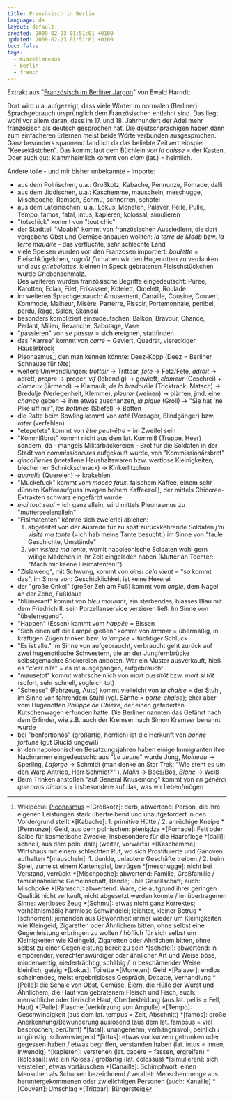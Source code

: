 ```yaml
---
title: Französisch in Berlin
language: de
layout: default
created: 2009-02-23 01:51:01 +0100
updated: 2009-02-23 01:51:01 +0100
toc: false
tags:
  - miscellaneous
  - berlin
  - french
---
```

Extrakt aus "[Französisch im Berliner Jargon](http://amzn.to/2sVwq2t)" von Ewald Harndt:

Dort wird u.a. aufgezeigt, dass viele Wörter im normalen (Berliner) Sprachgebrauch ursprünglich dem Französischen entlehnt sind. Das liegt wohl vor allem daran, dass im 17. und 18. Jahrhundert der Adel mehr französisch als deutsch gesprochen hat. Die deutschprachigen haben dann zum einfacheren Erlernen meist beide Wörte verbunden ausgesprochen. Ganz besonders spannend fand ich da das beliebte Zeitvertreibspiel "Keesekästchen". Das kommt laut dem Büchlein von *la caisse* = der Kasten. Oder auch gut: klammheimlich kommt von *clam* (lat.) = heimlich.

Andere tolle - und mir bisher unbekannte - Importe:

  * aus dem Polnischen, u.a.: Großkotz, Kabache, Pennunze, Pomade, dalli
  * aus dem Jiddischen, u.a.: Kaschemme, mauscheln, meschugge, Mischpoche, Ramsch, Schmu, schnorren, schofel
  * aus dem Lateinischen, u.a.: Lokus, Moneten, Palaver, Pelle, Pulle, Tempo, famos, fatal, intus, kapieren, kolossal, simulieren
  * "totschick" kommt von "tout chic"
  * der Stadtteil "Moabit" kommt von französischen Aussiedlern, die dort vergebens Obst und Gemüse
    anbauen wollten: *la terre de Moab* bzw. *la terre maudite* - das verfluchte, sehr schlechte Land
  * viele Speisen wurden von den Franzosen importiert: *boulette* = Fleischkügelchen, *ragoût fin* haben wir den Hugenotten
    zu verdanken und aus *griebelettes*, kleinen in Speck gebratenen Fleischstückchen wurde Griebenschmalz.   
    Des weiteren wurden französische Begriffe eingedeutscht: Püree, Karotten, Eclair, Filet, Frikassee, Kotelett, Omelett, Roulade
  * im weiteren Sprachgebrauch: Amusement, Canaille, Cousine, Couvert, Kommode, Malheur, Misère, Parterre, Pissoir, Portemonnaie,
    penibel, perdu, Rage, Salon, Skandal
  * besonders kompliziert einzudeutschen: Balkon, Bravour, Chance, Pedant, Milieu, Revanche, Sabotage, Vase
  * "passieren" von *se passer* = sich ereignen, stattfinden
  * das "Karree" kommt von *carré* = Geviert, Quadrat, viereckiger Häuserblock
  * Pleonasmus[^1], den man kennen könnte: Deez-Kopp (Deez = Berliner Schnauze für *tête*)
  * weitere Umwandlungen: *trottoir* → Trittoar, *fête* → Fetz/Fete, *adroit* → adrett, *propre* → proper, *vif* (lebendig) → gewieft,
    *clameur* (Geschrei) + *clameux* (lärmend) → Klamauk, *de la bredouille* (Tricktrack, Matsch) → Bredulje (Verlegenheit, Klemme),
    *pleurer* (weinen) → plärren, jmd. eine *chance* geben → ihm etwas zuschanzen, *la pique* (Groll) → "Sie hat 'ne Pike uff mir",
    *les bottines* (Stiefel) → Botten
  * die Ratte beim Bowling kommt von *raté* (Versager, Blindgänger) bzw. *rater* (verfehlen)
  * "etepetete" kommt von *être peut-être* = im Zweifel sein
  * "Kommißbrot" kommt nicht aus dem lat. Kommiß (Truppe, Heer) sondern, da - mangels Militärbäckereien - Brot für die Soldaten
    in der Stadt von *commissionaires* aufgekauft wurde, von "Kommissionärsbrot"
  * *qincailleries* (metallene Haushaltswaren bzw. wertlose Kleinigkeiten, blecherner Schnickschnack) → Kinkerlitzchen
  * *querelle* (Querelen) → krakehlen
  * "Muckefuck" kommt vom *mocca faux*, falschem Kaffee, einem sehr dünnen Kaffeeaufguss (wegen hohem Kaffeezoll),
    der mittels Chicoree-Extrakten schwarz eingefärbt wurde
  * *moi tout seul* = ich ganz allein, wird mittels Pleonasmus zu "mutterseelenallein"
  * "Fisimatenten" könnte sich zweierlei ableiten:
      1. abgeleitet von der Ausrede für zu spät zurückkehrende Soldaten *j'ai visité ma tante* (=Ich hab meine Tante besucht.)
         im Sinne von "faule Geschichte, Umstände"
      2. von *visitez ma tente*, womit napoleonische Soldaten wohl gern willige Mädchen in ihr Zelt eingeladen haben
         (Mutter an Tochter: "Mach mir keene Fisimatenten!")
  * "Zislaweng", mit Schwung, kommt von *ainsi cela vient* = "so kommt das", im Sinne von: Geschicklichkeit ist keine Hexerei
  * der "große Onkel" (großer Zeh am Fuß) kommt vom *ongle*, dem Nagel an der Zehe, Fußklaue
  * "blümerant" kommt von *bleu mourant*, ein sterbendes, blasses Blau mit dem Friedrich II. sein Porzellanservice
    verzieren ließ. Im Sinne von "übelerregend".
  * "Happen" (Essen) kommt vom *happée* = Bissen
  * "Sich einen uff die Lampe gießen" kommt von *lamper* = übermäßig, in kräftigen Zügen trinken bzw. *la lampée* = tüchtiger Schluck
  * "Es ist alle." im Sinne von aufgebraucht, verbraucht geht zurück auf zwei hugenottische Schwestern, die an der Jungfernbrücke
    selbstgemachte Stickereien anboten. War ein Muster ausverkauft, hieß es "*c'est allé*" = es ist ausgegangen, aufgebraucht.
  * "mausetot" kommt wahrscheinlich von *mort aussitôt* bzw. *mort si tôt* (sofort, sehr schnell, sogleich tot)
  * "Scheese" (Fahrzeug, Auto) kommt vielleicht von *la chaise* = der Stuhl, im Sinne von fahrendem Stuhl (vgl. Sänfte = *porte-chaise*);
    eher aber vom Hugenotten *Philippe de Chièze*, der einen gefederten Kutschenwagen erfunden hatte. Die Berliner nannten das Gefährt
    nach dem Erfinder, wie z.B. auch der Kremser nach Simon Kremser benannt wurde
  * bei "bonfortionös" (großartig, herrlich) ist die Herkunft von *bonne fortune* (gut Glück) ungewiß
  * in den napoleonischen Besatzungsjahren haben einige Immigranten ihre Nachnamen eingedeutscht: aus "*Le Jeune*" wurde Jung,
    *Moineau* → Sperling, *Laforge* → Schmidt (man denke an Star Trek: "Wie steht es um den Warp Antrieb, Herr Schmidt?"  ),
    *Malin* → Boes/Bös, *Blanc* → Weiß
  * Beim Trinken anstoßen "auf General Knusemong" kommt von *en général que nous aimons* = insbesondere auf das, was wir lieben/mögen

[^1]: Wikipedia: [Pleonasmus](http://de.wikipedia.org/wiki/Pleonasmus)
*[Großkotz]: derb, abwertend: Person, die ihre eigenen Leistungen stark übertreibend und unaufgefordert in den Vordergrund stellt
*[Kabache]: 1. primitive Hütte / 2. anrüchige Kneipe
*[Pennunze]: Geld, aus dem polnischen: pieniądze
*[Pomade]: Fett oder Salbe für kosmetische Zwecke, insbesondere für die Haarpflege
*[dalli]: schnell, aus dem poln. dalej (weiter, vorwärts)
*[Kaschemme]: Wirtshaus mit einem schlechten Ruf, wo sich Prostituierte und Ganoven aufhalten
*[mauscheln]: 1. dunkle, unlautere Geschäfte treiben / 2. beim Spiel, zumeist einem Kartenspiel, betrügen
*[meschugge]: nicht bei Verstand, verrückt
*[Mischpoche]: abwertend: Familie, Großfamilie / familienähnliche Gemeinschaft, Bande; üble Gesellschaft; auch: Mischpoke
*[Ramsch]: abwertend: Ware, die aufgrund ihrer geringen Qualität nicht verkauft, nicht abgesetzt werden konnte / im übertragenen Sinne: wertloses Zeug
*[Schmu]: etwas nicht ganz Korrektes; verhältnismäßig harmlose Schwindelei; leichter, kleiner Betrug
*[schnorren]: jemanden aus Gewohnheit immer wieder um Kleinigkeiten wie Kleingeld, Zigaretten oder Ähnlichem bitten, ohne selbst eine Gegenleistung erbringen zu wollen / höflich für sich selbst um Kleinigkeiten wie Kleingeld, Zigaretten oder Ähnlichem bitten, ohne selbst zu einer Gegenleistung bereit zu sein
*[schofel]: abwertend: in empörender, verachtenswürdiger oder ähnlicher Art und Weise böse, minderwertig, niederträchtig, schäbig / in beschämender Weise kleinlich, geizig
*[Lokus]: Toilette
*[Moneten]: Geld
*[Palaver]: endlos scheinendes, meist ergebnisloses Gespräch, Debatte, Verhandlung
*[Pelle]: die Schale von Obst, Gemüse, Eiern, die Hülle der Wurst und Ähnlichem; die Haut von gebratenem Fleisch und Fisch, auch: menschliche oder tierische Haut, Oberbekleidung (aus lat. pellis = Fell, Haut)
*[Pulle]: Flasche (Verkürzung von Ampulle)
*[Tempo]: Geschwindigkeit (aus dem lat. tempus = Zeit, Abschnitt)
*[famos]: große Anerkennung/Bewunderung auslösend (aus dem lat. famosus = viel besprochen, berühmt)
*[fatal]: unangenehm, verhängnisvoll, peinlich / ungünstig, schwerwiegend
*[intus]: etwas vor kurzem getrunken oder gegessen haben / etwas begriffen, verstanden haben (lat. intus = innen, inwendig)
*[kapieren]: verstehen (lat. capere = fassen, ergreifen)
*[kolossal]: wie ein Koloss / großartig (lat. colossus)
*[simulieren]: sich verstellen, etwas vortäuschen
*[Canaille]: Schimpfwort: einen Menschen als Schurken bezeichnend / veraltet: Menschenmenge aus heruntergekommenen oder zwielichtigen Personen (auch: Kanaille)
*[Couvert]: Umschlag
*[Trittoar]: Bürgersteig
